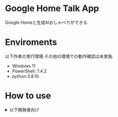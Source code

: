 # Google Home Talk App
Google Homeと生成AIおしゃべりができる.

# Enviroments
以下作者の実行環境.その他の環境での動作確認は未実施.
- Windows 11
- PowerShell: 7.4.2
- python:3.8.10

# How to use

<details>
<summary>以下開発者向け</summary>

## Run format and lint before PR
First you should add files.

```sh
$ git add .
```

Then, run the format.

```sh
$ make format
```

If you detect modified or correct code files, you should add files again.
After them, tun the lint.

```sh
$ make lint
```
</details>
